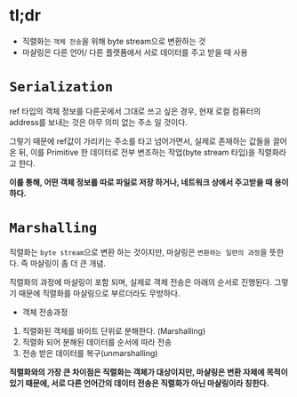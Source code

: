 # tl;dr
- 직렬화는 `객체 전송`을 위해 byte stream으로 변환하는 것
- 마샬링은 다른 언어/ 다른 플랫폼에서 서로 데이터를 주고 받을 때 사용

# `Serialization`

ref 타입의 객체 정보를 다른곳에서 그대로 쓰고 싶은 경우, 현재 로컬 컴퓨터의 address를 보내는 것은 아무 의미 없는 주소 일 것이다. 

그렇기 때문에 ref값이 가리키는 주소를 타고 넘어가면서, 실제로 존재하는 값들을 끌어온 뒤, 이를 Primitive 한 데이터로 전부 변조하는 작업(byte stream 타입)을 직렬화라고 한다.

**이를 통해, 어떤 객체 정보를 따로 파일로 저장 하거나, 네트워크 상에서 주고받을 때 용이하다.**

# `Marshalling`

직렬화는 `byte stream`으로 변환 하는 것이지만, 마샬링은 `변환하는 일련의 과정`을 뜻한다. 즉 마샬링이 좀 더 큰 개념.

직렬화의 과정에 마샬링이 포함 되며, 실제로 객체 전송은 아래의 순서로 진행된다. 그렇기 때문에 직렬화를 마샬링으로 부르더라도 무방하다.


- 객체 전송과정
1. 직렬화된 객체를 바이트 단위로 분해한다. (Marshalling)
2. 직렬화 되어 분해된 데이터를 순서에 따라 전송
3. 전송 받은 데이터를 복구(unmarshalling)

**직렬화와의 가장 큰 차이점은 직렬화는 객체가 대상이지만, 마샬링은 변환 자체에 목적이 있기 때문에, 서로 다른 언어간의 데이터 전송은 직렬화가 아닌 마샬링이라 칭한다.**

